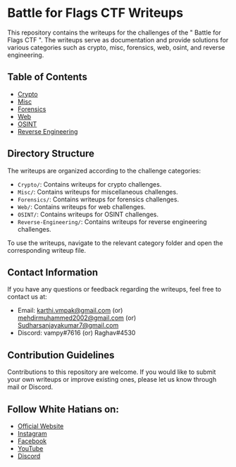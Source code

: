 # Battle for Flags CTF Writeups

This repository contains the writeups for the challenges of the " Battle for Flags CTF ". The writeups serve as documentation and provide solutions for various categories such as crypto, misc, forensics, web, osint, and reverse engineering.

## Table of Contents

- [Crypto](https://github.com/its-error404/Battle-For-Flags/tree/main/Crypto)
- [Misc](https://github.com/its-error404/Battle-For-Flags/tree/main/Misc)
- [Forensics](https://github.com/its-error404/Battle-For-Flags/tree/main/Forensics)
- [Web](https://github.com/its-error404/Battle-For-Flags/tree/main/Web)
- [OSINT](https://github.com/its-error404/Battle-For-Flags/tree/main/OSINT)
- [Reverse Engineering](https://github.com/its-error404/Battle-For-Flags/tree/main/Reverse-Engineering)

## Directory Structure

The writeups are organized according to the challenge categories:

- `Crypto/`: Contains writeups for crypto challenges.
- `Misc/`: Contains writeups for miscellaneous challenges.
- `Forensics/`: Contains writeups for forensics challenges.
- `Web/`: Contains writeups for web challenges.
- `OSINT/`: Contains writeups for OSINT challenges.
- `Reverse-Engineering/`: Contains writeups for reverse engineering challenges.

To use the writeups, navigate to the relevant category folder and open the corresponding writeup file.

## Contact Information

If you have any questions or feedback regarding the writeups, feel free to contact us at:

- Email: karthi.vmpak@gmail.com   (or)  mehdirmuhammed2002@gmail.com   (or)   Sudharsanjayakumar7@gmail.com
- Discord:      vampy#7616 (or) Raghav#4530              
                 
## Contribution Guidelines

Contributions to this repository are welcome. If you would like to submit your own writeups or improve existing ones, please let us know through mail or Discord.

## Follow White Hatians on:

- [Official Website](https://srmveccys.blogspot.com/)
- [Instagram](https://instagram.com/whitehatians)
- [Facebook](https://facebook.com/srmveccyswhitehatians)
- [YouTube](https://youtube.com/@srmvec_cys_whitehatians)
- [Discord](https://discord.gg/w77zzjVkEB)
